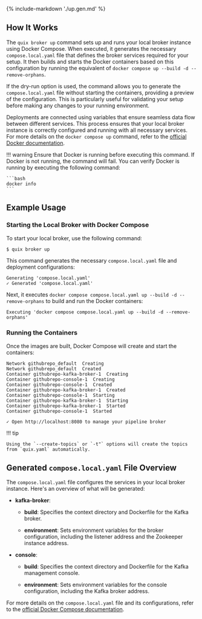 {% include-markdown './up.gen.md' %}

## How It Works

The `quix broker up` command sets up and runs your local broker instance using Docker Compose. When executed, it generates the necessary `compose.local.yaml` file that defines the broker services required for your setup. It then builds and starts the Docker containers based on this configuration by running the equivalent of `docker compose up --build -d --remove-orphans`.

If the dry-run option is used, the command allows you to generate the `compose.local.yaml` file without starting the containers, providing a preview of the configuration. This is particularly useful for validating your setup before making any changes to your running environment.

Deployments are connected using variables that ensure seamless data flow between different services. This process ensures that your local broker instance is correctly configured and running with all necessary services. For more details on the `docker compose up` command, refer to the [official Docker documentation](https://docs.docker.com/reference/cli/docker/compose/up/).

!!! warning
    Ensure that Docker is running before executing this command. If Docker is not running, the command will fail. You can verify Docker is running by executing the following command:

    ```bash
    docker info
    ```

## Example Usage

### Starting the Local Broker with Docker Compose

To start your local broker, use the following command:

```bash
$ quix broker up
```

This command generates the necessary `compose.local.yaml` file and deployment configurations:

```
Generating 'compose.local.yaml'
✓ Generated 'compose.local.yaml'
```

Next, it executes `docker compose compose.local.yaml up --build -d --remove-orphans` to build and run the Docker containers:

```text
Executing 'docker compose compose.local.yaml up --build -d --remove-orphans'
```

### Running the Containers

Once the images are built, Docker Compose will create and start the containers:

```text
Network githubrepo_default  Creating
Network githubrepo_default  Created
Container githubrepo-kafka-broker-1  Creating
Container githubrepo-console-1  Creating
Container githubrepo-console-1  Created
Container githubrepo-kafka-broker-1  Created
Container githubrepo-console-1  Starting
Container githubrepo-kafka-broker-1  Starting
Container githubrepo-kafka-broker-1  Started
Container githubrepo-console-1  Started

✓ Open http://localhost:8080 to manage your pipeline broker
```

!!! tip
    
    Using the `--create-topics` or `-t"` options will create the topics from `quix.yaml` automatically.

## Generated `compose.local.yaml` File Overview

The `compose.local.yaml` file configures the services in your local broker instance. Here's an overview of what will be generated:

- **kafka-broker**:

    - **build**: Specifies the context directory and Dockerfile for the Kafka broker.

    - **environment**: Sets environment variables for the broker configuration, including the listener address and the Zookeeper instance address.

- **console**:

    - **build**: Specifies the context directory and Dockerfile for the Kafka management console.

    - **environment**: Sets environment variables for the console configuration, including the Kafka broker address.

For more details on the `compose.local.yaml` file and its configurations, refer to the [official Docker Compose documentation](https://docs.docker.com/compose/compose-file/).